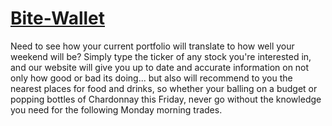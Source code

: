 # [Bite-Wallet](https://shellynguyen98.github.io/Project-1/)
Need to see how your current portfolio will translate to how well your weekend will be? 
Simply type the ticker of any stock you're interested in, and our website will give you up to date and accurate information on not only how good or bad its doing... but also will recommend to you the nearest places for food and drinks, so whether your balling on a budget or popping bottles of Chardonnay this Friday, never go without the knowledge you need for the following Monday morning trades.
